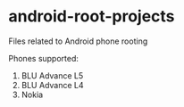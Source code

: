 # android-root-projects
Files related to Android phone rooting

Phones supported:
1. BLU Advance L5
2. BLU Advance L4
3. Nokia 
